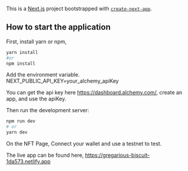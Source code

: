 This is a [Next.js](https://nextjs.org/) project bootstrapped with [`create-next-app`](https://github.com/vercel/next.js/tree/canary/packages/create-next-app).

## How to start the application

First, install yarn or npm, 
```bash
yarn install
#or
npm install
```
Add the environment variable.
NEXT_PUBLIC_API_KEY=your_alchemy_apiKey

You can get the api key here https://dashboard.alchemy.com/, create an app, and use the apiKey.

Then run the development server:

```bash
npm run dev
# or
yarn dev
```

On the NFT Page, Connect your wallet and use a testnet to test.


The live app can be found here, https://gregarious-biscuit-1da573.netlify.app
